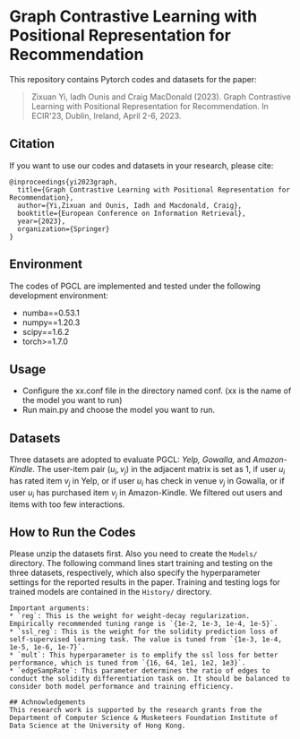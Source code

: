 # Graph Contrastive Learning with Positional Representation for Recommendation

This repository contains Pytorch codes and datasets for the paper:
> Zixuan Yi, Iadh Ounis and Craig MacDonald (2023). Graph Contrastive Learning with Positional Representation for Recommendation. In ECIR'23, Dublin, Ireland, April 2-6, 2023.

## Citation
If you want to use our codes and datasets in your research, please cite:
```
@inproceedings{yi2023graph,
  title={Graph Contrastive Learning with Positional Representation for Recommendation},
  author={Yi,Zixuan and Ounis, Iadh and Macdonald, Craig},
  booktitle={European Conference on Information Retrieval},
  year={2023},
  organization={Springer}
}

```

## Environment
The codes of PGCL are implemented and tested under the following development environment:
* numba==0.53.1
* numpy==1.20.3
* scipy==1.6.2
* torch>=1.7.0


## Usage
* Configure the xx.conf file in the directory named conf. (xx is the name of the model you want to run)</li>
* Run main.py and choose the model you want to run.</li>


## Datasets
Three datasets are adopted to evaluate PGCL: <i> Yelp, Gowalla, </i>and <i>Amazon-Kindle</i>. The user-item pair $(u_i, v_j)$ in the adjacent matrix is set as 1, if user $u_i$ has rated item $v_j$ in Yelp, or if user $u_i$ has check in venue $v_j$ in Gowalla, or if user $u_i$ has purchased item $v_j$ in Amazon-Kindle. We filtered out users and items with too few interactions.

## How to Run the Codes
Please unzip the datasets first. Also you need to create the `Models/` directory. The following command lines start training and testing on the three datasets, respectively, which also specify the hyperparameter settings for the reported results in the paper. Training and testing logs for trained models are contained in the `History/` directory.


```
Important arguments:
* `reg`: This is the weight for weight-decay regularization. Empirically recommended tuning range is `{1e-2, 1e-3, 1e-4, 1e-5}`.
* `ssl_reg`: This is the weight for the solidity prediction loss of self-supervised learning task. The value is tuned from `{1e-3, 1e-4, 1e-5, 1e-6, 1e-7}`.
* `mult`: This hyperparameter is to emplify the ssl loss for better performance, which is tuned from `{16, 64, 1e1, 1e2, 1e3}`.
* `edgeSampRate`: This parameter determines the ratio of edges to conduct the solidity differentiation task on. It should be balanced to consider both model performance and training efficiency.

## Achnowledgements
This research work is supported by the research grants from the Department of Computer Science & Musketeers Foundation Institute of Data Science at the University of Hong Kong.

